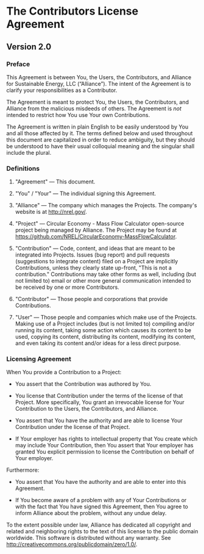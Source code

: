 The Contributors License Agreement
==========================================

Version 2.0
-----------

### Preface

This Agreement is between You, the Users, the Contributors, and 
Alliance for Sustainable Energy, LLC (“Alliance”). The intent of the 
Agreement is to clarify your responsibilities as a Contributor.

The Agreement is meant to protect You, the Users, the Contributors,
and Alliance from the malicious misdeeds of others.
The Agreement is *not* intended to restrict how You use Your own
Contributions.

The Agreement is written in plain English to be easily understood by
You and all those affected by it. The terms defined below and used
throughout this document are capitalized in order to reduce ambiguity,
but they should be understood to have their usual colloquial meaning
and the singular shall include the plural.

### Definitions

1. "Agreement" &mdash; This document.

2. "You" / "Your" &mdash; The individual signing this Agreement.

3. "Alliance" &mdash; The company which manages the
   Projects. The company's website is at <http://nrel.gov/>.

4. "Project" &mdash; Circular Economy - Mass Flow Calculator open-source project
    being managed by Alliance. The Project may be found at
   <https://github.com/NREL/CircularEconomy-MassFlowCalculator>.

5. "Contribution" &mdash; Code, content, and ideas
   that are meant to be integrated into Projects. Issues (bug report)
   and pull requests (suggestions to integrate content) filed on a
   Project are implicitly Contributions, unless they clearly state
   up-front, "This is not a contribution." Contributions may take
   other forms as well, including (but not limited to) email or other
   more general communication intended to be received by one or more
   Contributors.

6. "Contributor" &mdash; Those people and
   corporations that provide Contributions.

7. "User" &mdash; Those people and companies which make use of the
   Projects. Making use of a Project includes (but is not limited to)
   compiling and/or running its content, taking some action which
   causes its content to be used, copying its content, distributing
   its content, modifying its content, and even taking its content
   and/or ideas for a less direct purpose.


### Licensing Agreement

When You provide a Contribution to a Project:

* You assert that the Contribution was authored by You.

* You license that Contribution under the terms of the
  license of that Project. More specifically, You grant an irrevocable
  license for Your Contribution to the Users, the Contributors, and
  Alliance.

* You assert that You have the authority and are able to license Your
  Contribution under the license of that Project.

* If Your employer has rights to intellectual property that You create
  which may include Your Contribution, then You assert that Your
  employer has granted You explicit permission to license the Contribution
  on behalf of Your employer.

Furthermore:

* You assert that You have the authority and are able to enter into this
  Agreement.

* If You become aware of a problem with any of Your Contributions or
  with the fact that You have signed this Agreement, then You agree to
  inform Alliance about the problem, without any undue delay.

To the extent possible under law, Alliance has dedicated all copyright and 
related and neighboring rights to the text of this license to the public 
domain worldwide. This software is distributed without any warranty. 
See <http://creativecommons.org/publicdomain/zero/1.0/>.

